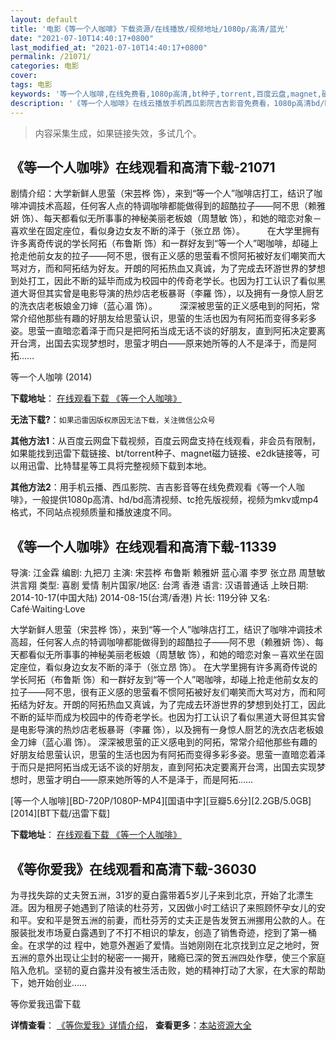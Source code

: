 ```yaml
---
layout: default
title: '电影《等一个人咖啡》下载资源/在线播放/视频地址/1080p/高清/蓝光'
date: "2021-07-10T14:40:17+0800"
last_modified_at: "2021-07-10T14:40:17+0800"
permalink: /21071/
categories: 电影
cover:
tags: 电影
keywords: '等一个人咖啡,在线免费看,1080p高清,bt种子,torrent,百度云盘,magnet,磁力链,迅雷下载资源'
description: '《等一个人咖啡》在线云播放手机西瓜影院吉吉影音免费看，1080p高清bd/hd未删减完整版和tc抢先枪版，mkv/mp4格式，附带bt/torrent种子、magnet/磁力链、百度云盘、网盘资源迅雷下载链接'
---
```


>内容采集生成，如果链接失效，多试几个。


## 《等一个人咖啡》在线观看和高清下载-21071

剧情介绍：大学新鲜人思萤（宋芸桦 饰），来到“等一个人”咖啡店打工，结识了咖啡冲调技术高超，任何客人点的特调咖啡都能做得到的超酷拉子——阿不思（赖雅妍 饰）、每天都看似无所事事的神秘美丽老板娘（周慧敏 饰），和她的暗恋对象－喜欢坐在固定座位，看似身边女友不断的泽于（张立昂 饰）。  　　在大学里拥有许多离奇传说的学长阿拓（布鲁斯 饰）和一群好友到“等一个人”喝咖啡，却碰上抢走他前女友的拉子——阿不思，很有正义感的思萤看不惯阿拓被好友们嘲笑而大骂对方，而和阿拓结为好友。开朗的阿拓热血又真诚，为了完成去环游世界的梦想到处打工，因此不断的延毕而成为校园中的传奇老学长。也因为打工认识了看似黑道大哥但其实曾是电影导演的热炒店老板暴哥（李羅 饰），以及拥有一身惊人厨艺的洗衣店老板娘金刀婶（蓝心湄 饰）。  　　深深被思萤的正义感电到的阿拓，常常介绍他那些有趣的好朋友给思萤认识，思萤的生活也因为有阿拓而变得多彩多姿。思萤一直暗恋着泽于而只是把阿拓当成无话不谈的好朋友，直到阿拓决定要离开台湾，出国去实现梦想时，思萤才明白——原来她所等的人不是泽于，而是阿拓……


等一个人咖啡 (2014)

**下载地址**： [在线观看下载 《等一个人咖啡》](https://www.btbtdy.me/btdy/dy1483.html) 


**无法下载?**：`如果迅雷因版权原因无法下载，关注微信公众号 `

**其他方法1**：从百度云网盘下载视频，百度云网盘支持在线观看，非会员有限制，如果能找到迅雷下载链接、bt/torrent种子、magnet磁力链接、e2dk链接等，可以用迅雷、比特彗星等工具将完整视频下载到本地。

**其他方法2**：用手机云播、西瓜影院、吉吉影音等在线免费观看《等一个人咖啡》，一般提供1080p高清、hd/bd高清视频、tc抢先版视频，视频为mkv或mp4格式，不同站点视频质量和播放速度不同。


## 《等一个人咖啡》在线观看和高清下载-11339

导演: 江金霖 编剧: 九把刀 主演: 宋芸桦 布鲁斯 赖雅妍 蓝心湄 李罗 张立昂 周慧敏 洪言翔 类型: 喜剧 爱情 制片国家/地区: 台湾 香港 语言: 汉语普通话 上映日期: 2014-10-17(中国大陆) 2014-08-15(台湾/香港) 片长: 119分钟 又名: Café·Waiting·Love

大学新鲜人思萤（宋芸桦 饰），来到“等一个人”咖啡店打工，结识了咖啡冲调技术高超，任何客人点的特调咖啡都能做得到的超酷拉子——阿不思（赖雅妍 饰）、每天都看似无所事事的神秘美丽老板娘（周慧敏 饰），和她的暗恋对象－喜欢坐在固定座位，看似身边女友不断的泽于（张立昂 饰）。 在大学里拥有许多离奇传说的学长阿拓（布鲁斯 饰）和一群好友到“等一个人”喝咖啡，却碰上抢走他前女友的拉子——阿不思，很有正义感的思萤看不惯阿拓被好友们嘲笑而大骂对方，而和阿拓结为好友。开朗的阿拓热血又真诚，为了完成去环游世界的梦想到处打工，因此不断的延毕而成为校园中的传奇老学长。也因为打工认识了看似黑道大哥但其实曾是电影导演的热炒店老板暴哥（李羅 饰），以及拥有一身惊人厨艺的洗衣店老板娘金刀婶（蓝心湄 饰）。 深深被思萤的正义感电到的阿拓，常常介绍他那些有趣的好朋友给思萤认识，思萤的生活也因为有阿拓而变得多彩多姿。思萤一直暗恋着泽于而只是把阿拓当成无话不谈的好朋友，直到阿拓决定要离开台湾，出国去实现梦想时，思萤才明白——原来她所等的人不是泽于，而是阿拓……


[等一个人咖啡][BD-720P/1080P-MP4][国语中字][豆瓣5.6分][2.2GB/5.0GB][2014][BT下载/迅雷下载]

**下载地址**： [在线观看下载 《等一个人咖啡》](https://www.btdx8.com/torrent/cafe_waiting_love_2014.html) 


## 《等你爱我》在线观看和高清下载-36030

为寻找失踪的丈夫贺五洲，31岁的夏白露带着5岁儿子来到北京，开始了北漂生涯。因为租房子她遇到了陪读的杜芬芳，又因做小时工结识了来照顾怀孕女儿的安和平。安和平是贺五洲的前妻，而杜芬芳的丈夫正是告发贺五洲挪用公款的人。在服装批发市场夏白露遇到了不打不相识的挚友，创造了销售奇迹，挖到了第一桶金。在求学的过 程中，她意外邂逅了爱情。当她刚刚在北京找到立足之地时，贺五洲的意外出现让尘封的秘密一一揭开，赌瘾已深的贺五洲四处作孽，使三个家庭陷入危机。坚韧的夏白露并没有被生活击败，她的精神打动了大家，在大家的帮助下，她开始创业&hellip;…


等你爱我迅雷下载

**详情查看**： [《等你爱我》详情介绍](/movie/36030/)， **查看更多**：[本站资源大全](/movie/t/all/)

